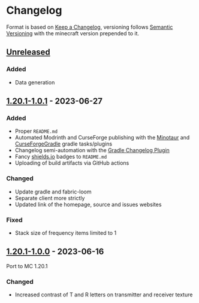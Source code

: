 # Changelog
Format is based on [Keep a Changelog](https://keepachangelog.com/en/1.1.0/),
versioning follows [Semantic Versioning](https://semver.org/spec/v2.0.0.html)
with the minecraft version prepended to it.

## [Unreleased]

### Added
- Data generation

## [1.20.1-1.0.1] - 2023-06-27

### Added
- Proper `README.md`
- Automated Modrinth and CurseForge publishing with the [Minotaur](https://github.com/modrinth/minotaur) and [CurseForgeGradle](https://github.com/Darkhax/CurseForgeGradle) gradle tasks/plugins
- Changelog semi-automation with the [Gradle Changelog Plugin](https://github.com/JetBrains/gradle-changelog-plugin) 
- Fancy [shields.io](https://shields.io/) badges to `README.md`
- Uploading of build artifacts via GitHub actions

### Changed
- Update gradle and fabric-loom
- Separate client more strictly
- Updated link of the homepage, source and issues websites

### Fixed
- Stack size of frequency items limited to 1

## [1.20.1-1.0.0] - 2023-06-16
Port to MC 1.20.1

### Changed
- Increased contrast of T and R letters on transmitter and receiver texture

[Unreleased]: https://github.com/Razzokk/WirelessRedstone/compare/release/fabric/1.20.1-1.0.1...HEAD
[1.20.1-1.0.0]: https://github.com/Razzokk/WirelessRedstone/commits/release/fabric/1.20.1-1.0.0
[1.20.1-1.0.1]: https://github.com/Razzokk/WirelessRedstone/compare/release/fabric/1.20.1-1.0.0...release/fabric/1.20.1-1.0.1
